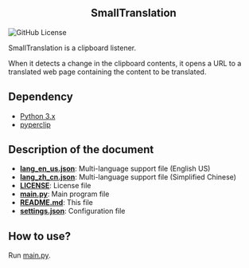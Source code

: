 <h2 style="text-align: center;">SmallTranslation</h2>

<img alt="GitHub License" src="https://img.shields.io/github/license/NameText-c/SmallTranslation">

SmallTranslation is a clipboard listener.

When it detects a change in the clipboard contents, it opens a URL to a translated web page containing the content to be translated.

## Dependency

- [Python 3.x](https://www.python.org/)
- [pyperclip](https://pypi.org/project/pyperclip/)

## Description of the document

- **[lang_en_us.json](/lang_en_us.json)**: Multi-language support file (English US)
- **[lang_zh_cn.json](/lang_zh_cn.json)**: Multi-language support file (Simplified Chinese)
- **[LICENSE](/LICENSE)**: License file
- **[main.py](/main.py)**: Main program file
- **[README.md](/README.md)**: This file
- **[settings.json](/settings.json)**: Configuration file

## How to use?

Run [main.py](/main.py).